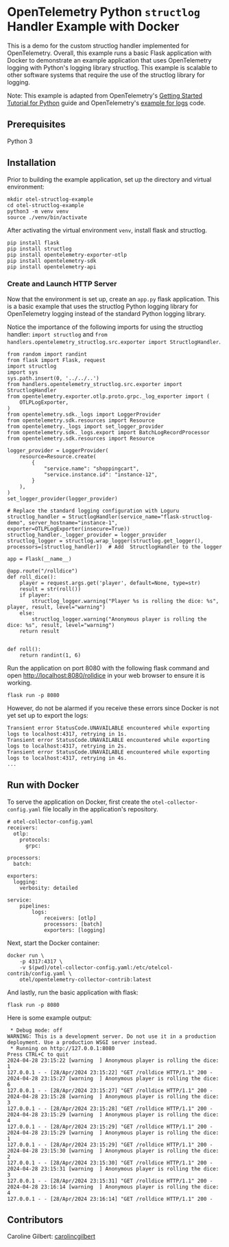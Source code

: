 # OpenTelemetry Python `structlog` Handler Example with Docker
This is a demo for the custom structlog handler implemented for OpenTelemetry. Overall, this example runs a basic Flask application with Docker to demonstrate an example application that uses OpenTelemetry logging with Python's logging library structlog. This example is scalable to other software systems that require the use of the structlog library for logging.

Note: This example is adapted from OpenTelemetry's [Getting Started Tutorial for Python](https://opentelemetry.io/docs/languages/python/getting-started/) guide and OpenTelemetry's [example for logs](https://github.com/open-telemetry/opentelemetry-python/blob/main/docs/examples/logs/README.rst) code.

## Prerequisites
Python 3

## Installation
Prior to building the example application, set up the directory and virtual environment:
```
mkdir otel-structlog-example
cd otel-structlog-example
python3 -m venv venv
source ./venv/bin/activate
```

After activating the virtual environment `venv`, install flask and structlog.
```
pip install flask
pip install structlog
pip install opentelemetry-exporter-otlp
pip install opentelemetry-sdk
pip install opentelemetry-api
```

### Create and Launch HTTP Server
Now that the environment is set up, create an `app.py` flask application. This is a basic example that uses the structlog Python logging library for OpenTelemetry logging instead of the standard Python logging library. 

Notice the importance of the following imports for using the structlog handler: `import structlog` and `from handlers.opentelemetry_structlog.src.exporter import StructlogHandler`.

```
from random import randint
from flask import Flask, request
import structlog
import sys
sys.path.insert(0, '../../..')
from handlers.opentelemetry_structlog.src.exporter import StructlogHandler
from opentelemetry.exporter.otlp.proto.grpc._log_exporter import (
    OTLPLogExporter,
)
from opentelemetry.sdk._logs import LoggerProvider
from opentelemetry.sdk.resources import Resource
from opentelemetry._logs import set_logger_provider
from opentelemetry.sdk._logs.export import BatchLogRecordProcessor
from opentelemetry.sdk.resources import Resource

logger_provider = LoggerProvider(
    resource=Resource.create(
        {
            "service.name": "shoppingcart",
            "service.instance.id": "instance-12",
        }
    ),
)
set_logger_provider(logger_provider)

# Replace the standard logging configuration with Loguru
structlog_handler = StructlogHandler(service_name="flask-structlog-demo", server_hostname="instance-1", exporter=OTLPLogExporter(insecure=True)) 
structlog_handler._logger_provider = logger_provider
structlog_logger = structlog.wrap_logger(structlog.get_logger(), processors=[structlog_handler])  # Add  StructlogHandler to the logger

app = Flask(__name__)

@app.route("/rolldice")
def roll_dice():
    player = request.args.get('player', default=None, type=str)
    result = str(roll())
    if player:
        structlog_logger.warning("Player %s is rolling the dice: %s", player, result, level="warning")
    else:
        structlog_logger.warning("Anonymous player is rolling the dice: %s", result, level="warning")
    return result


def roll():
    return randint(1, 6)
```

Run the application on port 8080 with the following flask command and open [http://localhost:8080/rolldice](http://localhost:8080/rolldice) in your web browser to ensure it is working. 

```
flask run -p 8080
```

However, do not be alarmed if you receive these errors since Docker is not yet set up to export the logs:
```
Transient error StatusCode.UNAVAILABLE encountered while exporting logs to localhost:4317, retrying in 1s.
Transient error StatusCode.UNAVAILABLE encountered while exporting logs to localhost:4317, retrying in 2s.
Transient error StatusCode.UNAVAILABLE encountered while exporting logs to localhost:4317, retrying in 4s.
...
```

## Run with Docker

To serve the application on Docker, first create the `otel-collector-config.yaml` file locally in the application's repository.
```
# otel-collector-config.yaml
receivers:
  otlp:
    protocols:
      grpc:

processors:
  batch:

exporters:
  logging:
    verbosity: detailed

service:
    pipelines:
        logs:
            receivers: [otlp]
            processors: [batch]
            exporters: [logging]
```

Next, start the Docker container:
```
docker run \
    -p 4317:4317 \
    -v $(pwd)/otel-collector-config.yaml:/etc/otelcol-contrib/config.yaml \
    otel/opentelemetry-collector-contrib:latest
```

And lastly, run the basic application with flask:
```
flask run -p 8080
```

Here is some example output:
```
 * Debug mode: off
WARNING: This is a development server. Do not use it in a production deployment. Use a production WSGI server instead.
 * Running on http://127.0.0.1:8080
Press CTRL+C to quit
2024-04-28 23:15:22 [warning  ] Anonymous player is rolling the dice: 1
127.0.0.1 - - [28/Apr/2024 23:15:22] "GET /rolldice HTTP/1.1" 200 -
2024-04-28 23:15:27 [warning  ] Anonymous player is rolling the dice: 6
127.0.0.1 - - [28/Apr/2024 23:15:27] "GET /rolldice HTTP/1.1" 200 -
2024-04-28 23:15:28 [warning  ] Anonymous player is rolling the dice: 3
127.0.0.1 - - [28/Apr/2024 23:15:28] "GET /rolldice HTTP/1.1" 200 -
2024-04-28 23:15:29 [warning  ] Anonymous player is rolling the dice: 4
127.0.0.1 - - [28/Apr/2024 23:15:29] "GET /rolldice HTTP/1.1" 200 -
2024-04-28 23:15:29 [warning  ] Anonymous player is rolling the dice: 1
127.0.0.1 - - [28/Apr/2024 23:15:29] "GET /rolldice HTTP/1.1" 200 -
2024-04-28 23:15:30 [warning  ] Anonymous player is rolling the dice: 2
127.0.0.1 - - [28/Apr/2024 23:15:30] "GET /rolldice HTTP/1.1" 200 -
2024-04-28 23:15:31 [warning  ] Anonymous player is rolling the dice: 3
127.0.0.1 - - [28/Apr/2024 23:15:31] "GET /rolldice HTTP/1.1" 200 -
2024-04-28 23:16:14 [warning  ] Anonymous player is rolling the dice: 4
127.0.0.1 - - [28/Apr/2024 23:16:14] "GET /rolldice HTTP/1.1" 200 -
```


## Contributors
Caroline Gilbert: [carolincgilbert](https://github.com/carolinecgilbert)
